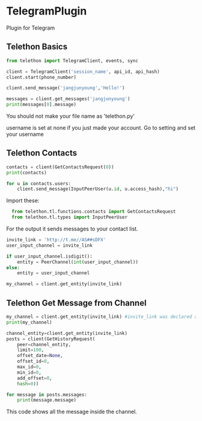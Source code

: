 # TelegramPlugin
Plugin for Telegram

Telethon Basics
-------------------

```python
from telethon import TelegramClient, events, sync

client = TelegramClient('session_name', api_id, api_hash)
client.start(phone_number)

client.send_message('jangjunyoung','Hello!')

messages = client.get_messages('jangjunyoung')
print(messages[0].message)

```

You should not make your file name as 'telethon.py'

username is set at none if you just made your account. Go to setting and set your username


Telethon Contacts
--------------------

```python
contacts = client(GetContactsRequest(0))
print(contacts)

for u in contacts.users:
    client.send_message(InputPeerUser(u.id, u.access_hash),"hi")
```
Import these:
```python
  from telethon.tl.functions.contacts import GetContactsRequest
  from telethon.tl.types import InputPeerUser
```
For the output it sends messages to your contact list.


```python
invite_link = 'http://t.me//AS##sDFX'
user_input_channel = invite_link

if user_input_channel.isdigit():
    entity = PeerChannel(int(user_input_channel))
else:
    entity = user_input_channel

my_channel = client.get_entity(invite_link)
```

Telethon Get Message from Channel
--------------------------------
```python
my_channel = client.get_entity(invite_link) #invite_link was declared above
print(my_channel)

channel_entity=client.get_entity(invite_link)
posts = client(GetHistoryRequest(
    peer=channel_entity,
    limit=100,
    offset_date=None,
    offset_id=0,
    max_id=0,
    min_id=0,
    add_offset=0,
    hash=0))

for message in posts.messages:
    print(message.message)
```

This code shows all the message inside the channel.
